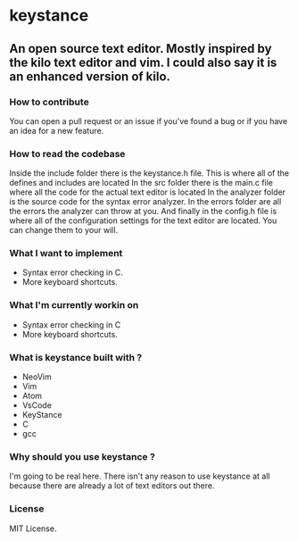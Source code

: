 # keystance
 ## An open source text editor. Mostly inspired by the kilo text editor and vim. I could also say it is an enhanced version of kilo.


 ### How to contribute
  You can open a pull request or an issue if you've found a bug or if you have an idea for a new feature.

 ### How to read the codebase
  Inside the include folder there is the keystance.h file. This is where all of the defines and includes are located
  In the src folder there is the main.c file where all the code for the actual text editor is located
  In the analyzer folder is the source code for the syntax error analyzer.
  In the errors folder are all the errors the analyzer can throw at you.
  And finally in the config.h file is where all of the configuration settings for the text editor are located. You can change them to your will.

 ### What I want to implement
  * Syntax error checking in C.
  * More keyboard shortcuts.

 ### What I'm currently workin on
  * Syntax error checking in C
  * More keyboard shortcuts.

 ### What is keystance built with ?
  * NeoVim
  * Vim
  * Atom
  * VsCode
  * KeyStance
  * C
  * gcc

 ### Why should you use keystance ?
  I'm going to be real here. There isn't any reason to use keystance at all because there are already a lot of text editors out there.

 ### License
  MIT License.
